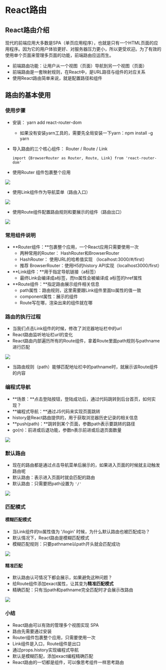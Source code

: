 # React路由

## React路由介绍

现代的前端应用大多数是SPA（单页应用程序），也就是只有一个HTML页面的应用程序。因为它的用户体验更好、对服务器压力更小，所以更受欢迎。为了有效的使用单个页面来管理多页面的功能，前端路由应运而生。

- 前端路由功能：让用户从一个视图（页面）导航到另一个视图（页面）
- 前端路由是一套映射规则，在React中，是URL路径与组件的对应关系
- 使用React路由简单来说，就是配置路径和组件

## 路由的基本使用

### 使用步骤

- 安装： yarn add react-router-dom

  - 如果没有安装yarn工具的，需要先全局安装一下yarn：npm install -g yarn

- 导入路由的三个核心组件： Router / Route / Link

  ```react
  import {BrowserRouter as Router, Route, Link} from 'react-router-dom'
  ```

- 使用Router 组件包裹整个应用

![](https://static.zzhitong.com/lesson-files/react/Router.png)

- 使用Link组件作为导航菜单（路由入口）

![](https://static.zzhitong.com/lesson-files/react/link入口.png)

- 使用Route组件配置路由规则和要展示的组件（路由出口）

![](https://static.zzhitong.com/lesson-files/react/route.png)

### 常用组件说明

- **Router组件：**包裹整个应用，一个React应用只需要使用一次
  - 两种常用的Router： HashRouter和BrowserRouter
  - HashRouter： 使用URL的哈希值实现 （localhost:3000/#/first）
  - 推荐 BrowserRouter：使用H5的history API实现（localhost3000/first）
- **Link组件：**用于指定导航链接（a标签）
  - 最终Link会编译成a标签，而to属性会被编译成 a标签的href属性
- **Route组件：**指定路由展示组件相关信息
  - path属性：路由规则，这里需要跟Link组件里面to属性的值一致
  - component属性：展示的组件
  - Route写在哪，渲染出来的组件就在哪

### 路由的执行过程

- 当我们点击Link组件的时候，修改了浏览器地址栏中的url
- React路由监听地址栏url的变化
- React路由内部遍历所有的Route组件，拿着Route里面path规则与pathname进行匹配

![](https://static.zzhitong.com/lesson-files/react/route匹配.png)

- 当路由规则（path）能够匹配地址栏中的pathname时，就展示该Route组件的内容

### 编程式导航

- **场景：**点击登陆按钮，登陆成功后，通过代码跳转到后台首页，如何实现？
- **编程式导航：**通过JS代码来实现页面跳转
- history是React路由提供的，用于获取浏览器历史记录的相关信息
- **push(path)：**跳转到某个页面，参数path表示要跳转的路径
- go(n)：前进或后退功能，参数n表示前进或后退页面数量

![](https://static.zzhitong.com/lesson-files/react/编程式导航.png)

### 默认路由

- 现在的路由都是通过点击导航菜单后展示的，如果进入页面的时候就主动触发路由呢
- 默认路由：表示进入页面时就会匹配的路由
- 默认路由：只需要把path设置为 `'/'`

![](https://static.zzhitong.com/lesson-files/react/默认路由.png)

### 匹配模式

#### 模糊匹配模式

- 当Link组件的to属性值为 '/login' 时候，为什么默认路由也被匹配成功？
- 默认情况下，React路由是模糊匹配模式
- 模糊匹配规则：只要pathname以path开头就会匹配成功

![](https://static.zzhitong.com/lesson-files/react/模糊匹配模式.png)

#### 精准匹配

- 默认路由认可情况下都会展示，如果避免这种问题？
- 给Route组件添加exact属性，让其变为**精准匹配模式**
- 精确匹配：只有当path和pathname完全匹配时才会展示改路由

![](https://static.zzhitong.com/lesson-files/react/精确匹配.png)

### 小结

- React路由可以有效的管理多个视图实现 SPA
- 路由先需要通过安装
- Router组件包裹整个应用，只需要使用一次
- Link组件是入口，Route组件是出口
- 通过props.history实现编程式导航
- 默认是模糊匹配，添加exact编程精确匹配
- React路由的一切都是组件，可以像思考组件一样思考路由